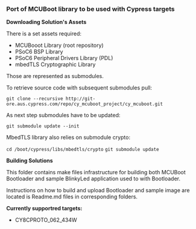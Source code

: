 ### Port of MCUBoot library to be used with Cypress targets

**Downloading Solution's Assets**

There is a set assets required:

* MCUBooot Library (root repository)
* PSoC6 BSP Library
* PSoC6 Peripheral Drivers Library (PDL)
* mbedTLS Cryptographic Library

Those are represented as submodules.

To retrieve source code with subsequent submodules pull:

`git clone --recursive http://git-ore.aus.cypress.com/repo/cy_mcuboot_project/cy_mcuboot.git`

As next step submodules have to be updated:

`git submodule update --init`

MbedTLS library also relies on submodule crypto:

`cd /boot/cypress/libs/mbedtls/crypto`
`git submodule update`


**Building Solutions**

This folder contains make files infrastructure for building both MCUBoot Bootloader and sample BlinkyLed application used to with Bootloader.

Instructions on how to build and upload Bootloader and sample image are located is Readme.md files in corresponding folders.

**Currently supportred targets:**
* CY8CPROTO_062_434W

